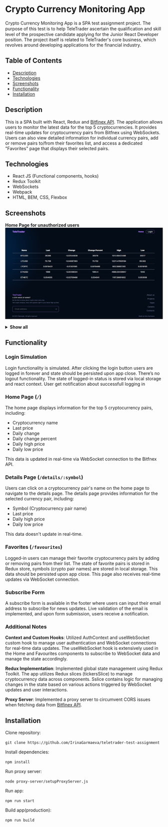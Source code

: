 # Crypto Currency Monitoring App

Crypto Currency Monitoring App is a SPA test assignment project. The purpose of this test is to help TeleTrader ascertain the qualiﬁcation and skill level of the prospective candidate applying for the Junior React Developer position.
The project itself is related to TeleTrader's core business, which revolves around developing applications for the financial industry.

## Table of Contents
- [Description](#description)
- [Technologies](#technologies)
- [Screenshots](#screenshots)
- [Functionality](#functionality)
- [Installation](#installation)


## Description

This is a SPA built with React, Redux and <a href="https://docs.bitfinex.com/docs" target="_blank">Bitfinex API</a>. The application allows users to monitor the latest data for the top 5 cryptocurrencies. It provides real-time updates for cryptocurrency pairs from Bitfnex using WebSockets. Users can also view detailed information for individual currency pairs, add or remove pairs to/from their favorites list, and access a dedicated "Favorites" page that displays their selected pairs.

## Technologies

* React JS (Functional components, hooks)
* Redux Toolkit
* WebSockets
* Webpack
* HTML, BEM, CSS, Flexbox

## Screenshots
<b>Home Page for unauthorized users</b>
<img src="./src/assets/images/projectScreens/homePageForUnauthorizedUser.jpg">
<details><summary><b>Show all</b></summary>
<b>Details Page for authorized users</b>
<img src="./src/assets/images/projectScreens/detailsPageForAuthorizedUser.jpg">
<b>Details Page for unauthorized users</b>
<img src="./src/assets/images/projectScreens/detailsPageForUnauthorizedUser.jpg">
<b>Favourites Page</b>
<img src="./src/assets/images/projectScreens/favouritesPage.jpg">
<p><b>Live email validation</b></p>
<img src="./src/assets/images/projectScreens/emailValidation.jpg" width="700" height="400">
<p><b>Subscribe notification</b></p>
<img src="./src/assets/images/projectScreens/notification.jpg">
</details>

## Functionality

### Login Simulation
Login functionality is simulated. After clicking the login button users are logged in forever and state should be persisted upon app close. There’s no logout functionality. The state of logged-in status is stored via local storage and react context. User get notification about successfull logging in


### Home Page (`/`)
The home page displays information for the top 5 cryptocurrency pairs, including:

 - Cryptocurrency name
 - Last price
 - Daily change
 - Daily change percent
 - Daily high price
 - Daily low price

This data is updated in real-time via WebSocket connection to the Bitfnex API.

### Details Page (`/details/:symbol`)
Users can click on a cryptocurrency pair's name on the home page to navigate to the details page. The details page provides information for the selected currency pair, including:

 - Symbol (Cryptocurrency pair name)
 - Last price
 - Daily high price
 - Daily low price

This data doesn't update in real-time.

### Favorites (`/favourites`)
Logged-in users can manage their favorite cryptocurrency pairs by adding or removing pairs from their list. The state of favorite pairs is stored in Redux store, symbols (crypto pair names) are stored in local storage. This data should be persisted upon app close. This page also receives real-time updates via WebSocket connection.

### Subscribe Form
A subscribe form is available in the footer where users can input their email address to subscribe for news updates. Live validation of the email is implemented, and upon form submission, users receive a notification.

### Additional Notes
**Context and Custom Hooks**: Utilized AuthContext and useWebSocket custom hook to manage user authentication and WebSocket connections for real-time data updates. The useWebSocket hook is extensively used in the Home and Favourites components to subscribe to WebSocket data and manage the state accordingly.

**Redux Implementation**: Implemented global state management using Redux Toolkit. The app utilizes Redux slices (tickersSlice) to manage cryptocurrency data across components. Sslice contains logic for managing changes in the state based on various actions triggered by WebSocket updates and user interactions.

**Proxy Server**: Implemented a proxy server to circumvent CORS issues when fetching data from <a href="https://docs.bitfinex.com/docs" target="_blank">Bitfinex API</a>.



## Installation

Clone repository:

  `git clone https://github.com/IrinaGarmaeva/teletrader-test-assignment`

Install dependencies:

  `npm install`

Run proxy server:

  `node proxy-server/setupProxyServer.js`

Run app:

  `npm run start`

Build app(production):

  `npm run build`


